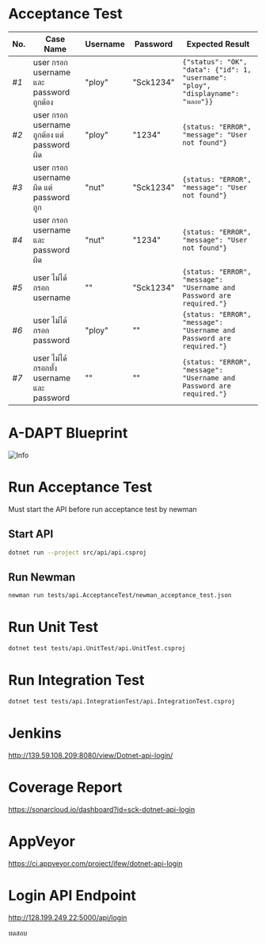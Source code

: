 # Acceptance Test
No. | Case Name | Username | Password | Expected Result
--- | --- | --- | --- | ---
*#1* | user กรอก username และ password ถูกต้อง | "ploy" | "Sck1234" | `{"status": "OK", "data": {"id": 1, "username": "ploy", "displayname": "พลอย"}}`
*#2* | user กรอก username ถูกต้อง แต่ password ผิด | "ploy" | "1234" | `{status: "ERROR", "message": "User not found"}`
*#3* | user กรอก username ผิด แต่ password ถูก | "nut" | "Sck1234" | `{status: "ERROR", "message": "User not found"}`
*#4* | user กรอก username และ password ผิด | "nut" | "1234" | `{status: "ERROR", "message": "User not found"}`
*#5* | user ไม่ได้กรอก username | "" | "Sck1234" | `{status: "ERROR", "message": "Username and Password are required."}`
*#6* | user ไม่ได้กรอก password | "ploy" | "" | `{status: "ERROR", "message": "Username and Password are required."}`
*#7* | user ไม่ได้กรอกทั้ง username และ password | "" | "" | `{status: "ERROR", "message": "Username and Password are required."}`

# A-DAPT Blueprint

![Info](https://raw.githubusercontent.com/zyracuze/dotnet-api-login/master/adapt.jpg)

# Run Acceptance Test
Must start the API before run acceptance test by newman

## Start API
```sh
dotnet run --project src/api/api.csproj
```

## Run Newman
```sh
newman run tests/api.AcceptanceTest/newman_acceptance_test.json
```

# Run Unit Test
```sh
dotnet test tests/api.UnitTest/api.UnitTest.csproj
```

# Run Integration Test
```sh
dotnet test tests/api.IntegrationTest/api.IntegrationTest.csproj
```

# Jenkins
http://139.59.108.209:8080/view/Dotnet-api-login/

# Coverage Report
https://sonarcloud.io/dashboard?id=sck-dotnet-api-login

# AppVeyor
https://ci.appveyor.com/project/ifew/dotnet-api-login

# Login API Endpoint
http://128.199.249.22:5000/api/login

ทดสอบ